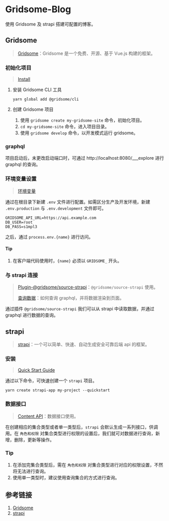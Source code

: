 # Gridsome-Blog

使用 Gridsome 及 strapi 搭建可配置的博客。

## Gridsome

> [Gridsome](https://gridsome.org/)：Gridsome 是一个免费、开源、基于 Vue.js 构建的框架。

### 初始化项目

> [Install](https://gridsome.org/docs/#how-to-install)

1. 安装 Gridsome CLI 工具

   ```shell
   yarn global add @gridsome/cli
   ```

2. 创建 Gridsome 项目

   1. 使用 `gridsome create my-gridsome-site` 命令，初始化项目。
   2. `cd my-gridsome-site` 命令，进入项目目录。
   3. 使用 `gridsome develop` 命令，以开发模式运行 gridsome。

### graphql

项目启动后，未更改启动端口时，可通过 http://localhost:8080/___explore 进行 graphql 的查询。

### 环境变量设置

> [环境变量](https://gridsome.org/docs/environment-variables/)

通过在根目录下新建 `.env` 文件进行配置。如需区分生产及开发环境，新建 `.env.production` 与 `.env.development` 文件即可。

```
GRIDSOME_API_URL=https://api.example.com
DB_USER=root
DB_PASS=s1mpl3
```

之后，通过 `process.env.{name}` 进行访问。

#### Tip

1. 在客户端代码使用时，`{name}` 必须以 `GRIDSOME_` 开头。

### 与 strapi 连接

> [Plugin-@gridsome/source-strapi](https://gridsome.org/plugins/@gridsome/source-strapi)：`@gridsome/source-strapi` 使用。
>
> [查询数据](https://gridsome.org/docs/querying-data/)：如何查询 graphql，并将数据渲染到页面。

通过插件 `@gridsome/source-strapi` 我们可以从 strapi 中读取数据，并通过 graphql 进行数据的查询。

## strapi

> [strapi](https://strapi.io/)：一个可以简单、快速、自动生成安全可靠后端 api 的框架。

### 安装

> [Quick Start Guide](https://strapi.io/documentation/developer-docs/latest/getting-started/quick-start.html)

通过以下命令，可快速创建一个 `strapi` 项目。

```shell
yarn create strapi-app my-project --quickstart
```

### 数据接口

> [Content API](https://strapi.io/documentation/developer-docs/latest/developer-resources/content-api/content-api.html)：数据接口使用。

在创建相应的集合类型或者单一类型后，`strapi` 会默认生成一系列接口，供调用。在 `角色和权限` 对集合类型进行权限的设置后，我们就可对数据进行查询，新增，删除，更新等操作。

### Tip

1. 在添加完集合类型后，需在 `角色和权限` 对集合类型进行对应的权限设置，不然将无法进行查询。
2. 使用单一类型时，建议使用查询集合的方式进行查询。

## 参考链接

1. [Gridsome](https://gridsome.org/)
2. [strapi](https://strapi.io/)
